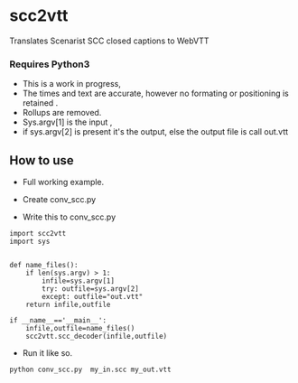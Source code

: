 # scc2vtt
Translates Scenarist SCC  closed captions to WebVTT 

### Requires Python3

* This is a work in progress, 
* The times and text are accurate, however no formating or positioning is retained .
* Rollups are removed. 
* Sys.argv[1] is the input , 
* if sys.argv[2] is present it's the output,  else the output file is call out.vtt


## How to use

* Full working example.

* Create conv_scc.py  
* Write this to  conv_scc.py 
```
import scc2vtt
import sys


def name_files():
	if len(sys.argv) > 1:
		infile=sys.argv[1]
		try: outfile=sys.argv[2]
		except: outfile="out.vtt"
	return infile,outfile

if __name__=='__main__':
	infile,outfile=name_files()
	scc2vtt.scc_decoder(infile,outfile)

```

* Run it like so.

```
python conv_scc.py  my_in.scc my_out.vtt
```




